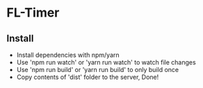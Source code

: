 # FL-Timer

## Install

- Install dependencies with npm/yarn
- Use 'npm run watch' or 'yarn run watch' to watch file changes
- Use 'npm run build' or 'yarn run build' to only build once
- Copy contents of 'dist' folder to the server, Done!
